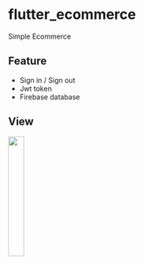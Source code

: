 # flutter_ecommerce
Simple Ecommerce

## Feature
- Sign in / Sign out
- Jwt token
- Firebase database

## View
<p>
  <img src="https://github.com/wayne90040/Flutter-Ecommerce/blob/master/sample.gif" width='25%' height='25%'/>
</p>

